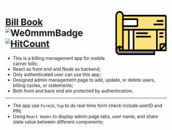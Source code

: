 <img src="./client/public/favicon.ico" align="right" width="160px" height="180px"/>

# [Bill Book](https://fierce-peak-13437.herokuapp.com/) ![We0mmmBadge](https://img.shields.io/badge/-We0mmm-blue?logo=visual-studio-code) [![HitCount](http://hits.dwyl.com/iTh1nk/billbook-v.svg)](http://hits.dwyl.com/iTh1nk/billbook-v) 


* This is a billing management app for mobile carrier bills;
* React as front end and Node as backend;
* Only authenticated user can use this app;
* Designed admin management page to add, update, or delete users, billing cycles, or statements; 
* Both front and back end are protected by authentication; 
---
* The app use ```Formik```, ```Yup``` to do real-time form check include userID and PIN; 
* Using ```React Hooks``` to display admin page tabs, user name, and share state value between different components;   